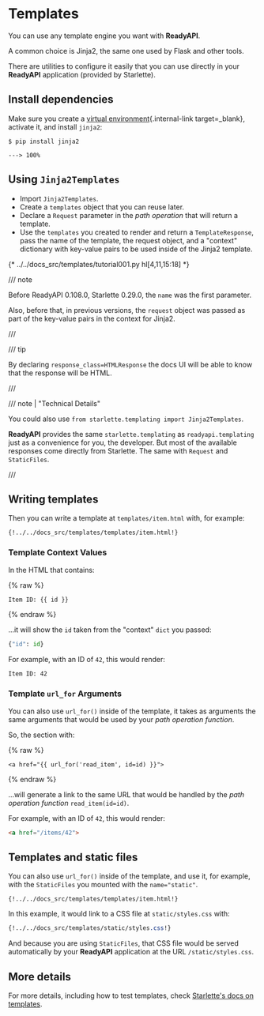 # Templates

You can use any template engine you want with **ReadyAPI**.

A common choice is Jinja2, the same one used by Flask and other tools.

There are utilities to configure it easily that you can use directly in your **ReadyAPI** application (provided by Starlette).

## Install dependencies

Make sure you create a [virtual environment](../virtual-environments.md){.internal-link target=_blank}, activate it, and install `jinja2`:

<div class="termy">

```console
$ pip install jinja2

---> 100%
```

</div>

## Using `Jinja2Templates`

* Import `Jinja2Templates`.
* Create a `templates` object that you can reuse later.
* Declare a `Request` parameter in the *path operation* that will return a template.
* Use the `templates` you created to render and return a `TemplateResponse`, pass the name of the template, the request object, and a "context" dictionary with key-value pairs to be used inside of the Jinja2 template.

{* ../../docs_src/templates/tutorial001.py hl[4,11,15:18] *}

/// note

Before ReadyAPI 0.108.0, Starlette 0.29.0, the `name` was the first parameter.

Also, before that, in previous versions, the `request` object was passed as part of the key-value pairs in the context for Jinja2.

///

/// tip

By declaring `response_class=HTMLResponse` the docs UI will be able to know that the response will be HTML.

///

/// note | "Technical Details"

You could also use `from starlette.templating import Jinja2Templates`.

**ReadyAPI** provides the same `starlette.templating` as `readyapi.templating` just as a convenience for you, the developer. But most of the available responses come directly from Starlette. The same with `Request` and `StaticFiles`.

///

## Writing templates

Then you can write a template at `templates/item.html` with, for example:

```jinja hl_lines="7"
{!../../docs_src/templates/templates/item.html!}
```

### Template Context Values

In the HTML that contains:

{% raw %}

```jinja
Item ID: {{ id }}
```

{% endraw %}

...it will show the `id` taken from the "context" `dict` you passed:

```Python
{"id": id}
```

For example, with an ID of `42`, this would render:

```html
Item ID: 42
```

### Template `url_for` Arguments

You can also use `url_for()` inside of the template, it takes as arguments the same arguments that would be used by your *path operation function*.

So, the section with:

{% raw %}

```jinja
<a href="{{ url_for('read_item', id=id) }}">
```

{% endraw %}

...will generate a link to the same URL that would be handled by the *path operation function* `read_item(id=id)`.

For example, with an ID of `42`, this would render:

```html
<a href="/items/42">
```

## Templates and static files

You can also use `url_for()` inside of the template, and use it, for example, with the `StaticFiles` you mounted with the `name="static"`.

```jinja hl_lines="4"
{!../../docs_src/templates/templates/item.html!}
```

In this example, it would link to a CSS file at `static/styles.css` with:

```CSS hl_lines="4"
{!../../docs_src/templates/static/styles.css!}
```

And because you are using `StaticFiles`, that CSS file would be served automatically by your **ReadyAPI** application at the URL `/static/styles.css`.

## More details

For more details, including how to test templates, check <a href="https://www.starlette.io/templates/" class="external-link" target="_blank">Starlette's docs on templates</a>.

